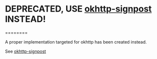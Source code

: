 # DEPRECATED, USE [okhttp-signpost][1] INSTEAD!
========

A proper implementation targeted for okhttp has been created instead. 

See [okhttp-signpost][1]

[1]: https://github.com/pakerfeldt/okhttp-signpost
